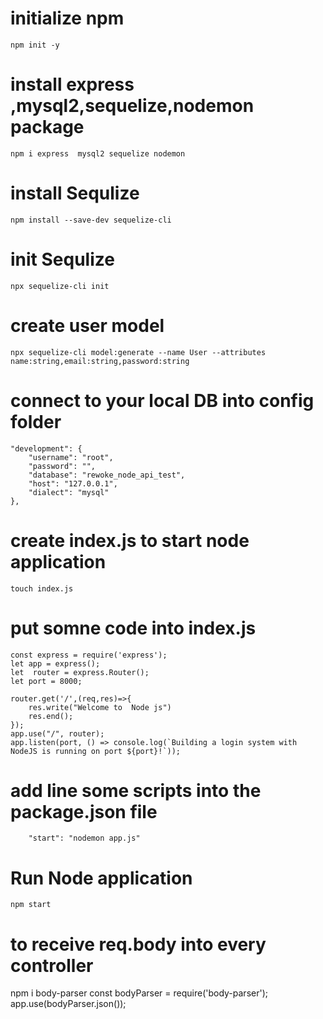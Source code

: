 # initialize npm 
    npm init -y
# install express ,mysql2,sequelize,nodemon package 
    npm i express  mysql2 sequelize nodemon
# install  Sequlize 
    npm install --save-dev sequelize-cli
# init  Sequlize 
    npx sequelize-cli init
# create user model 
    npx sequelize-cli model:generate --name User --attributes name:string,email:string,password:string
# connect to your local DB into  config folder 
    "development": {
        "username": "root",
        "password": "",
        "database": "rewoke_node_api_test",
        "host": "127.0.0.1",
        "dialect": "mysql"
    },
# create index.js to  start node application 
    touch index.js
# put somne code into  index.js
    const express = require('express');
    let app = express();
    let  router = express.Router();
    let port = 8000;

    router.get('/',(req,res)=>{
        res.write("Welcome to  Node js")
        res.end();
    });
    app.use("/", router);
    app.listen(port, () => console.log(`Building a login system with NodeJS is running on port ${port}!`));

# add  line some scripts into the package.json file 
        "start": "nodemon app.js" 

# Run Node application  
    npm start


# to  receive req.body into every  controller 
   npm i body-parser
   const bodyParser = require('body-parser');
   app.use(bodyParser.json());